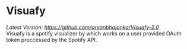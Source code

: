 # Visuafy
*Latest Version: https://github.com/aryanbhajanka/Visuafy-2.0*  
Visuafy is a spotify visualizer by which works on a user provided OAuth token proccessed by the Spotify API.
